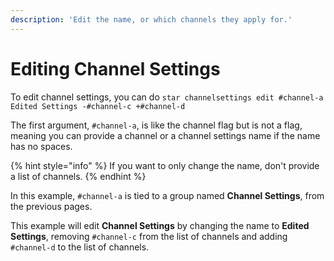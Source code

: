 ```yaml
---
description: 'Edit the name, or which channels they apply for.'
---
```


# Editing Channel Settings

To edit channel settings, you can do `star channelsettings edit #channel-a Edited Settings -#channel-c +#channel-d` 

The first argument, `#channel-a`, is like the channel flag but is not a flag, meaning you can provide a channel or a channel settings name if the name has no spaces. 

{% hint style="info" %}
If you want to only change the name, don't provide a list of channels.
{% endhint %}

In this example, `#channel-a` is tied to a group named **Channel Settings**, from the previous pages.

This example will edit **Channel Settings** by changing the name to **Edited Settings**, removing `#channel-c` from the list of channels and adding `#channel-d` to the list of channels.

